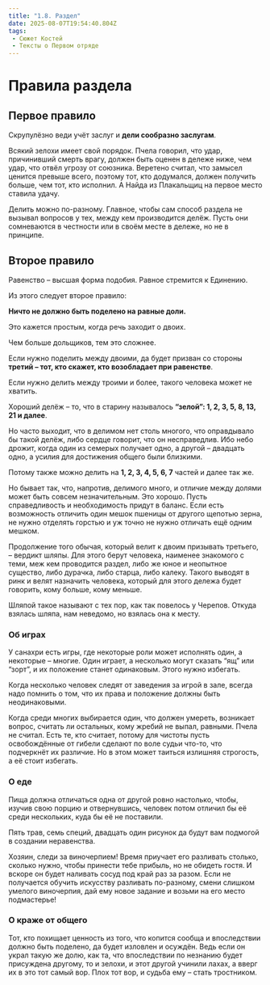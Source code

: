 ```yaml
---
title: "1.8. Раздел"
date: 2025-08-07T19:54:40.804Z
tags:
 - Сюжет Костей
 - Тексты о Первом отряде
---
```


Правила раздела
===============

Первое правило
--------------

Скрупулёзно веди учёт заслуг и **дели сообразно заслугам**.

Всякий зелохи имеет свой порядок. Пчела говорил, что удар, причинивший
смерть врагу, должен быть оценен в дележе ниже, чем удар, что отвёл
угрозу от союзника. Веретено считал, что замысел ценится превыше всего,
поэтому тот, кто додумался, должен получить больше, чем тот, кто
исполнил. А Найда из Плакальщиц на первое место ставила удачу.

Делить можно по-разному. Главное, чтобы сам способ раздела не вызывал
вопросов у тех, между кем производится делёж. Пусть они сомневаются в
честности или в своём месте в дележе, но не в принципе.

Второе правило
--------------

Равенство – высшая форма подобия. Равное стремится к Единению.

Из этого следует второе правило:

**Ничто не должно быть поделено на равные доли.**

Это кажется простым, когда речь заходит о двоих.

Чем больше дольщиков, тем это сложнее.

Если нужно поделить между двоими, да будет призван со стороны **третий –
тот, кто скажет, кто возобладает при равенстве**.

Если нужно делить между троими и более, такого человека может не
хватить.

Хороший делёж – то, что в старину называлось **“зелой”: 1, 2, 3, 5, 8,
13, 21 и далее**.

Но часто выходит, что в делимом нет столь многого, что оправдывало бы
такой делёж, либо сердце говорит, что он несправедлив. Ибо небо дрожит,
когда один из семерых получает одно, а другой – двадцать одно, а усилия
для достижения общего были близкими.

Потому также можно делить на **1, 2, 3, 4, 5, 6, 7** частей и далее так
же.

Но бывает так, что, напротив, делимого много, и отличие между долями
может быть совсем незначительным. Это хорошо. Пусть справедливость и
необходимость придут в баланс. Если есть возможность отличить один мешок
пшеницы от другого щепотью зерна, не нужно отделять горстью и уж точно
не нужно отличать ещё одним мешком.

Продолжение того обычая, который велит к двоим призывать третьего, –
вердикт шляпы. Для этого берут человека, наименее знакомого с теми, меж
кем проводится раздел, либо же юное и неопытное существо, либо дурачка,
либо старца, либо калеку. Такого выводят в ринк и велят назначить
человека, который для этого дележа будет говорить, кому больше, кому
меньше.

Шляпой такое называют с тех пор, как так повелось у Черепов. Откуда
взялась шляпа, нам неведомо, но взялась она к месту.

### Об играх

У санахри есть игры, где некоторые роли может исполнять один, а
некоторые – многие. Один играет, а несколько могут сказать “ящ” или
“зорт”, и их положение станет одинаковым. Этого нужно избегать.

Когда несколько человек следят от заведения за игрой в зале, всегда надо
помнить о том, что их права и положение должны быть неодинаковыми.

Когда среди многих выбирается один, что должен умереть, возникает
вопрос, считать ли остальных, кому жребий не выпал, равными. Пчела не
считал. Есть те, кто считает, потому для чистоты пусть освобождённые от
гибели сделают по воле судьи что-то, что подчеркнёт их различие. Но в
этом может таиться излишняя строгость, а её стоит избегать.

### О еде

Пища должна отличаться одна от другой ровно настолько, чтобы, изучив
свою порцию и отвернувшись, человек потом отличил бы её среди
нескольких, куда бы её не поставили.

Пять трав, семь специй, двадцать один рисунок да будут вам подмогой в
создании неравенства.

Хозяин, следи за виночерпием! Время приучает его разливать столько,
сколько нужно, чтобы принести тебе прибыль, но не обидеть гостя. И
вскоре он будет наливать сосуд под край раз за разом. Если не получается
обучить искусству разливать по-разному, смени слишком умелого
виночерпия, дай ему новое задание и возьми на его место подмастерье!

### О краже от общего

Тот, кто похищает ценность из того, что копится сообща и впоследствии
должно быть поделено, да будет изловлен и осуждён. Ведь если он украл
такую же долю, как та, что впоследствии по незнанию будет присуждена
другому, то и зелохи, и этот другой учинили лахах, а вверг их в это тот
самый вор. Плох тот вор, и судьба ему – стать тростником.
